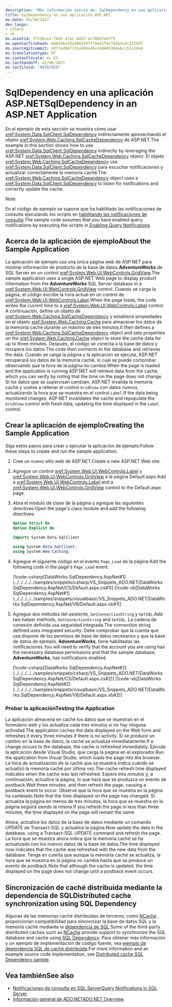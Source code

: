 ```yaml
---
description: 'Más información acerca de: SqlDependency en una aplicación ASP.NET'
title: SqlDependency en una aplicación ASP.NET
ms.date: 03/30/2017
dev_langs:
- csharp
- vb
ms.assetid: ff226ce3-f6b5-47a1-8d22-dc78b67e07f5
ms.openlocfilehash: 686586af834884f97ff8e62fdc792b3cdc23f507
ms.sourcegitcommit: ddf7edb67715a5b9a45e3dd44536dabc153c1de0
ms.translationtype: MT
ms.contentlocale: es-ES
ms.lasthandoff: 02/06/2021
ms.locfileid: "99767029"
---
```

# <a name="sqldependency-in-an-aspnet-application"></a><span data-ttu-id="fb5e5-103">SqlDependency en una aplicación ASP.NET</span><span class="sxs-lookup"><span data-stu-id="fb5e5-103">SqlDependency in an ASP.NET Application</span></span>

<span data-ttu-id="fb5e5-104">En el ejemplo de esta sección se muestra cómo usar <xref:System.Data.SqlClient.SqlDependency> indirectamente aprovechando el objeto <xref:System.Web.Caching.SqlCacheDependency> de ASP.NET.</span><span class="sxs-lookup"><span data-stu-id="fb5e5-104">The example in this section shows how to use <xref:System.Data.SqlClient.SqlDependency> indirectly by leveraging the ASP.NET <xref:System.Web.Caching.SqlCacheDependency> object.</span></span> <span data-ttu-id="fb5e5-105">El objeto <xref:System.Web.Caching.SqlCacheDependency> usa <xref:System.Data.SqlClient.SqlDependency> para escuchar notificaciones y actualizar correctamente la memoria caché.</span><span class="sxs-lookup"><span data-stu-id="fb5e5-105">The <xref:System.Web.Caching.SqlCacheDependency> object uses a <xref:System.Data.SqlClient.SqlDependency> to listen for notifications and correctly update the cache.</span></span>  
  
> [!NOTE]
> <span data-ttu-id="fb5e5-106">En el código de ejemplo se supone que ha habilitado las notificaciones de consulta ejecutando los scripts en [habilitando las notificaciones de consulta](enabling-query-notifications.md).</span><span class="sxs-lookup"><span data-stu-id="fb5e5-106">The sample code assumes that you have enabled query notifications by executing the scripts in [Enabling Query Notifications](enabling-query-notifications.md).</span></span>  
  
## <a name="about-the-sample-application"></a><span data-ttu-id="fb5e5-107">Acerca de la aplicación de ejemplo</span><span class="sxs-lookup"><span data-stu-id="fb5e5-107">About the Sample Application</span></span>  

 <span data-ttu-id="fb5e5-108">La aplicación de ejemplo usa una única página web de ASP.NET para mostrar información de producto de la base de datos **AdventureWorks** de SQL Server en un control <xref:System.Web.UI.WebControls.GridView>.</span><span class="sxs-lookup"><span data-stu-id="fb5e5-108">The sample application uses a single ASP.NET Web page to display product information from the **AdventureWorks** SQL Server database in a <xref:System.Web.UI.WebControls.GridView> control.</span></span> <span data-ttu-id="fb5e5-109">Cuando se carga la página, el código escribe la hora actual en un control de <xref:System.Web.UI.WebControls.Label>.</span><span class="sxs-lookup"><span data-stu-id="fb5e5-109">When the page loads, the code writes the current time to a <xref:System.Web.UI.WebControls.Label> control.</span></span> <span data-ttu-id="fb5e5-110">A continuación, define un objeto de <xref:System.Web.Caching.SqlCacheDependency> y establece propiedades en el objeto <xref:System.Web.Caching.Cache> para almacenar los datos de la memoria caché durante un máximo de tres minutos.</span><span class="sxs-lookup"><span data-stu-id="fb5e5-110">It then defines a <xref:System.Web.Caching.SqlCacheDependency> object and sets properties on the <xref:System.Web.Caching.Cache> object to store the cache data for up to three minutes.</span></span> <span data-ttu-id="fb5e5-111">Después, el código se conecta a la base de datos y recupera los datos.</span><span class="sxs-lookup"><span data-stu-id="fb5e5-111">The code then connects to the database and retrieves the data.</span></span> <span data-ttu-id="fb5e5-112">Cuando se carga la página y la aplicación se ejecuta, ASP.NET recuperará los datos de la memoria caché, lo cual se puede comprobar observando que la hora de la página no cambia.</span><span class="sxs-lookup"><span data-stu-id="fb5e5-112">When the page is loaded and the application is running ASP.NET will retrieve data from the cache, which you can verify by noting that the time on the page does not change.</span></span> <span data-ttu-id="fb5e5-113">Si los datos que se supervisan cambian, ASP.NET invalida la memoria caché y vuelve a rellenar el control `GridView` con datos nuevos, actualizando la hora que se muestra en el control `Label`.</span><span class="sxs-lookup"><span data-stu-id="fb5e5-113">If the data being monitored changes, ASP.NET invalidates the cache and repopulate the `GridView` control with fresh data, updating the time displayed in the `Label` control.</span></span>  
  
## <a name="creating-the-sample-application"></a><span data-ttu-id="fb5e5-114">Crear la aplicación de ejemplo</span><span class="sxs-lookup"><span data-stu-id="fb5e5-114">Creating the Sample Application</span></span>  

 <span data-ttu-id="fb5e5-115">Siga estos pasos para crear y ejecutar la aplicación de ejemplo:</span><span class="sxs-lookup"><span data-stu-id="fb5e5-115">Follow these steps to create and run the sample application:</span></span>  
  
1. <span data-ttu-id="fb5e5-116">Cree un nuevo sitio web de ASP.NET.</span><span class="sxs-lookup"><span data-stu-id="fb5e5-116">Create a new ASP.NET Web site.</span></span>  
  
2. <span data-ttu-id="fb5e5-117">Agregue un control <xref:System.Web.UI.WebControls.Label> y <xref:System.Web.UI.WebControls.GridView> a la página Default.aspx.</span><span class="sxs-lookup"><span data-stu-id="fb5e5-117">Add a <xref:System.Web.UI.WebControls.Label> and a <xref:System.Web.UI.WebControls.GridView> control to the Default.aspx page.</span></span>  
  
3. <span data-ttu-id="fb5e5-118">Abra el módulo de clase de la página y agregue las siguientes directivas:</span><span class="sxs-lookup"><span data-stu-id="fb5e5-118">Open the page's class module and add the following directives:</span></span>  
  
    ```vb  
    Option Strict On  
    Option Explicit On  
  
    Imports System.Data.SqlClient  
    ```  
  
    ```csharp  
    using System.Data.SqlClient;  
    using System.Web.Caching;  
    ```  
  
4. <span data-ttu-id="fb5e5-119">Agregue el siguiente código en el evento `Page_Load` de la página:</span><span class="sxs-lookup"><span data-stu-id="fb5e5-119">Add the following code in the page's `Page_Load` event:</span></span>  
  
     [!code-csharp[DataWorks SqlDependency.AspNet#1](../../../../../samples/snippets/csharp/VS_Snippets_ADO.NET/DataWorks SqlDependency.AspNet/CS/Default.aspx.cs#1)]
     [!code-vb[DataWorks SqlDependency.AspNet#1](../../../../../samples/snippets/visualbasic/VS_Snippets_ADO.NET/DataWorks SqlDependency.AspNet/VB/Default.aspx.vb#1)]  
  
5. <span data-ttu-id="fb5e5-120">Agregue dos métodos del asistente, `GetConnectionString` y `GetSQL`.</span><span class="sxs-lookup"><span data-stu-id="fb5e5-120">Add two helper methods, `GetConnectionString` and `GetSQL`.</span></span> <span data-ttu-id="fb5e5-121">La cadena de conexión definida usa seguridad integrada.</span><span class="sxs-lookup"><span data-stu-id="fb5e5-121">The connection string defined uses integrated security.</span></span> <span data-ttu-id="fb5e5-122">Debe comprobar que la cuenta que usa dispone de los permisos de base de datos necesarios y que la base de datos de ejemplo, **AdventureWorks**, tiene habilitadas las notificaciones.</span><span class="sxs-lookup"><span data-stu-id="fb5e5-122">You will need to verify that the account you are using has the necessary database permissions and that the sample database, **AdventureWorks**, has notifications enabled.</span></span>
  
     [!code-csharp[DataWorks SqlDependency.AspNet#2](../../../../../samples/snippets/csharp/VS_Snippets_ADO.NET/DataWorks SqlDependency.AspNet/CS/Default.aspx.cs#2)]
     [!code-vb[DataWorks SqlDependency.AspNet#2](../../../../../samples/snippets/visualbasic/VS_Snippets_ADO.NET/DataWorks SqlDependency.AspNet/VB/Default.aspx.vb#2)]  
  
### <a name="testing-the-application"></a><span data-ttu-id="fb5e5-123">Probar la aplicación</span><span class="sxs-lookup"><span data-stu-id="fb5e5-123">Testing the Application</span></span>  

 <span data-ttu-id="fb5e5-124">La aplicación almacena en caché los datos que se muestran en el formulario web y los actualiza cada tres minutos si no hay ninguna actividad.</span><span class="sxs-lookup"><span data-stu-id="fb5e5-124">The application caches the data displayed on the Web form and refreshes it every three minutes if there is no activity.</span></span> <span data-ttu-id="fb5e5-125">Si se produce un cambio en la base de datos, la caché se actualiza inmediatamente.</span><span class="sxs-lookup"><span data-stu-id="fb5e5-125">If a change occurs to the database, the cache is refreshed immediately.</span></span> <span data-ttu-id="fb5e5-126">Ejecute la aplicación desde Visual Studio, que carga la página en el explorador.</span><span class="sxs-lookup"><span data-stu-id="fb5e5-126">Run the application from Visual Studio, which loads the page into the browser.</span></span> <span data-ttu-id="fb5e5-127">La hora de actualización de la caché que se muestra indica cuándo se actualizó la memoria caché por última vez.</span><span class="sxs-lookup"><span data-stu-id="fb5e5-127">The cache refresh time displayed indicates when the cache was last refreshed.</span></span> <span data-ttu-id="fb5e5-128">Espere tres minutos y, a continuación, actualice la página, lo que hará que se produzca un evento de postback.</span><span class="sxs-lookup"><span data-stu-id="fb5e5-128">Wait three minutes, and then refresh the page, causing a postback event to occur.</span></span> <span data-ttu-id="fb5e5-129">Observe que la hora que se muestra en la página ha cambiado.</span><span class="sxs-lookup"><span data-stu-id="fb5e5-129">Note that the time displayed on the page has changed.</span></span> <span data-ttu-id="fb5e5-130">Si actualiza la página en menos de tres minutos, la hora que se muestra en la página seguirá siendo la misma.</span><span class="sxs-lookup"><span data-stu-id="fb5e5-130">If you refresh the page in less than three minutes, the time displayed on the page will remain the same.</span></span>  
  
 <span data-ttu-id="fb5e5-131">Ahora, actualice los datos de la base de datos mediante un comando UPDATE de Transact-SQL y actualice la página.</span><span class="sxs-lookup"><span data-stu-id="fb5e5-131">Now update the data in the database, using a Transact-SQL UPDATE command and refresh the page.</span></span> <span data-ttu-id="fb5e5-132">La hora que se muestra ahora indica que la memoria caché se ha actualizado con los nuevos datos de la base de datos.</span><span class="sxs-lookup"><span data-stu-id="fb5e5-132">The time displayed now indicates that the cache was refreshed with the new data from the database.</span></span> <span data-ttu-id="fb5e5-133">Tenga en cuenta que aunque la memoria caché se actualiza, la hora que se muestra en la página no cambia hasta que se produce un evento de postback.</span><span class="sxs-lookup"><span data-stu-id="fb5e5-133">Note that although the cache is updated, the time displayed on the page does not change until a postback event occurs.</span></span>  

## <a name="distributed-cache-synchronization-using-sql-dependency"></a><span data-ttu-id="fb5e5-134">Sincronización de caché distribuida mediante la dependencia de SQL</span><span class="sxs-lookup"><span data-stu-id="fb5e5-134">Distributed cache synchronization using SQL Dependency</span></span>

<span data-ttu-id="fb5e5-135">Algunas de las memorias caché distribuidas de terceros, como [NCache](https://www.alachisoft.com/ncache) , proporcionan compatibilidad para sincronizar la base de datos SQL y la memoria caché mediante la [dependencia de SQL](https://www.alachisoft.com/resources/docs/ncache/prog-guide/sql-dependency.html).</span><span class="sxs-lookup"><span data-stu-id="fb5e5-135">Some of the third-party distributed caches such as [NCache](https://www.alachisoft.com/ncache) provide support to synchronize the SQL database and cache using [SQL Dependency](https://www.alachisoft.com/resources/docs/ncache/prog-guide/sql-dependency.html).</span></span> <span data-ttu-id="fb5e5-136">Para obtener más información y un ejemplo de implementación de código fuente, vea [ejemplo de dependencia SQL de caché distribuida](https://github.com/Alachisoft/NCache-Samples/tree/master/dotnet/Dependencies/SQLDependency).</span><span class="sxs-lookup"><span data-stu-id="fb5e5-136">For more information and an example source code implementation, see [Distributed cache SQL Dependency sample](https://github.com/Alachisoft/NCache-Samples/tree/master/dotnet/Dependencies/SQLDependency).</span></span>

## <a name="see-also"></a><span data-ttu-id="fb5e5-137">Vea también</span><span class="sxs-lookup"><span data-stu-id="fb5e5-137">See also</span></span>

- [<span data-ttu-id="fb5e5-138">Notificaciones de consulta en SQL Server</span><span class="sxs-lookup"><span data-stu-id="fb5e5-138">Query Notifications in SQL Server</span></span>](query-notifications-in-sql-server.md)
- [<span data-ttu-id="fb5e5-139">Información general de ADO.NET</span><span class="sxs-lookup"><span data-stu-id="fb5e5-139">ADO.NET Overview</span></span>](../ado-net-overview.md)
